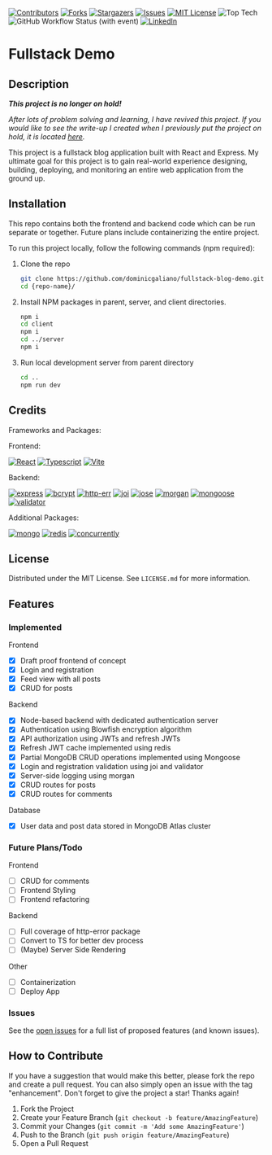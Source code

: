 [![Contributors][contributors-shield]][contributors-url]
[![Forks][forks-shield]][forks-url]
[![Stargazers][stars-shield]][stars-url]
[![Issues][issues-shield]][issues-url]
[![MIT License][license-shield]][license-url]
![Top Tech][tech-shield]
![GitHub Workflow Status (with event)][github-status-shield]
[![LinkedIn][linkedin-shield]][linkedin-url]

# Fullstack Demo

## Description

**_This project is no longer on hold!_**

_After lots of problem solving and learning, I have revived this project. If you would like to see the write-up I created when I previously put the project on hold, it is located [here](LESSONS_LEARNED.md)._

This project is a fullstack blog application built with React and Express. My ultimate goal for this project is to gain real-world experience designing, building, deploying, and monitoring an entire web application from the ground up.

## Installation

This repo contains both the frontend and backend code which can be run separate or together. Future plans include containerizing the entire project.

To run this project locally, follow the following commands (npm required):

1. Clone the repo

   ```sh
   git clone https://github.com/dominicgaliano/fullstack-blog-demo.git
   cd {repo-name}/
   ```

2. Install NPM packages in parent, server, and client directories.

   ```sh
   npm i
   cd client
   npm i
   cd ../server
   npm i
   ```

3. Run local development server from parent directory

   ```sh
   cd ..
   npm run dev
   ```

## Credits

Frameworks and Packages:

Frontend:

[![React][React.js]][React-url]
[![Typescript][Typescript.js]][Typescript-url]
[![Vite][Vite.js]][Vite-url]

Backend:

[![express][express.js]][express-url]
[![bcrypt][bcrypt.js]][bcrypt-url]
[![http-err][http-err.js]][http-err-url]
[![joi][joi.js]][joi-url]
[![jose][jose.js]][jose-url]
[![morgan][morgan.js]][morgan-url]
[![mongoose][mongoose.js]][mongoose-url]
[![validator][validator.js]][validator-url]

Additional Packages:

[![mongo][mongodb]][mongodb-url]
[![redis][redis.js]][redis-url]
[![concurrently][concurrently.js]][concurrently-url]

## License

Distributed under the MIT License. See `LICENSE.md` for more information.

## Features

### Implemented

Frontend

- [x] Draft proof frontend of concept
- [x] Login and registration
- [x] Feed view with all posts
- [x] CRUD for posts

Backend

- [x] Node-based backend with dedicated authentication server
- [x] Authentication using Blowfish encryption algorithm
- [x] API authorization using JWTs and refresh JWTs
- [x] Refresh JWT cache implemented using redis
- [x] Partial MongoDB CRUD operations implemented using Mongoose
- [x] Login and registration validation using joi and validator
- [x] Server-side logging using morgan
- [x] CRUD routes for posts
- [x] CRUD routes for comments

Database

- [x] User data and post data stored in MongoDB Atlas cluster

### Future Plans/Todo

Frontend

- [ ] CRUD for comments
- [ ] Frontend Styling
- [ ] Frontend refactoring

Backend

- [ ] Full coverage of http-error package
- [ ] Convert to TS for better dev process
- [ ] (Maybe) Server Side Rendering

Other

- [ ] Containerization
- [ ] Deploy App

### Issues

See the [open issues](https://github.com/dominicgaliano/fullstack-blog-demo/issues) for a full list of proposed features (and known issues).

## How to Contribute

If you have a suggestion that would make this better, please fork the repo and create a pull request. You can also simply open an issue with the tag "enhancement".
Don't forget to give the project a star! Thanks again!

1. Fork the Project
2. Create your Feature Branch (`git checkout -b feature/AmazingFeature`)
3. Commit your Changes (`git commit -m 'Add some AmazingFeature'`)
4. Push to the Branch (`git push origin feature/AmazingFeature`)
5. Open a Pull Request

[contributors-shield]: https://img.shields.io/github/contributors/dominicgaliano/fullstack-blog-demo.svg?style=for-the-badge
[contributors-url]: https://github.com/dominicgaliano/fullstack-blog-demo/graphs/contributors
[forks-shield]: https://img.shields.io/github/forks/dominicgaliano/fullstack-blog-demo.svg?style=for-the-badge
[forks-url]: https://github.com/dominicgaliano/fullstack-blog-demo/network/members
[stars-shield]: https://img.shields.io/github/stars/dominicgaliano/fullstack-blog-demo.svg?style=for-the-badge
[stars-url]: https://github.com/dominicgaliano/fullstack-blog-demo/stargazers
[issues-shield]: https://img.shields.io/github/issues/dominicgaliano/fullstack-blog-demo.svg?style=for-the-badge
[issues-url]: https://github.com/dominicgaliano/fullstack-blog-demo/issues
[license-shield]: https://img.shields.io/github/license/dominicgaliano/fullstack-blog-demo.svg?style=for-the-badge
[license-url]: https://github.com/dominicgaliano/fullstack-blog-demo/blob/master/LICENSE.txt
[linkedin-shield]: https://img.shields.io/badge/-LinkedIn-black.svg?style=for-the-badge&logo=linkedin&colorB=555
[linkedin-url]: https://linkedin.com/in/dominic-galiano
[tech-shield]: https://img.shields.io/github/languages/top/dominicgaliano/fullstack-blog-demo.svg?style=for-the-badge
[github-status-shield]: https://img.shields.io/github/actions/workflow/status/dominicgaliano/fullstack-blog-demo/main.yml.svg?style=for-the-badge
[React.js]: https://img.shields.io/badge/React-20232A?style=for-the-badge&logo=react&logoColor=61DAFB
[React-url]: https://reactjs.org/
[Typescript.js]: https://shields.io/badge/TypeScript-3178C6?style=for-the-badge&logo=TypeScript&logoColor=61DAFB
[Typescript-url]: https://www.typescriptlang.org/
[Vite.js]: https://img.shields.io/badge/vite-%23646CFF.svg?style=for-the-badge&logo=vite&logoColor=white
[Vite-url]: https://vitejs.dev/
[bcrypt.js]: https://img.shields.io/badge/bcrypt-20232A?style=for-the-badge
[bcrypt-url]: https://www.npmjs.com/package/bcrypt
[express.js]: https://img.shields.io/badge/express.js-%23404d59.svg?style=for-the-badge&logo=express&logoColor=%2361DAFB
[express-url]: https://expressjs.com/
[http-err.js]: https://shields.io/badge/httperr-20232A?style=for-the-badge
[http-err-url]: https://www.npmjs.com/package/http-errors
[joi.js]: https://shields.io/badge/joi-20232A?style=for-the-badge
[joi-url]: https://www.npmjs.com/package/joi
[jose.js]: https://shields.io/badge/jose-20232A?style=for-the-badge
[jose-url]: https://www.npmjs.com/package/jose
[morgan.js]: https://shields.io/badge/morgan-20232A?style=for-the-badge
[morgan-url]: https://www.npmjs.com/package/morgan
[redis.js]: https://img.shields.io/badge/redis-%23DD0031.svg?style=for-the-badge&logo=redis&logoColor=white
[redis-url]: https://www.npmjs.com/package/redis
[mongoose.js]: https://shields.io/badge/mongoose-20232A?style=for-the-badge
[mongoose-url]: https://www.npmjs.com/package/mongoose
[validator.js]: https://shields.io/badge/validator-20232A?style=for-the-badge
[validator-url]: https://www.npmjs.com/package/validator
[mongodb]: https://img.shields.io/badge/MongoDB-%234ea94b.svg?style=for-the-badge&logo=mongodb&logoColor=white
[mongodb-url]: https://mongodb.com
[concurrently.js]: https://shields.io/badge/concurrently-20232A?style=for-the-badge
[concurrently-url]: https://www.npmjs.com/package/concurrently
